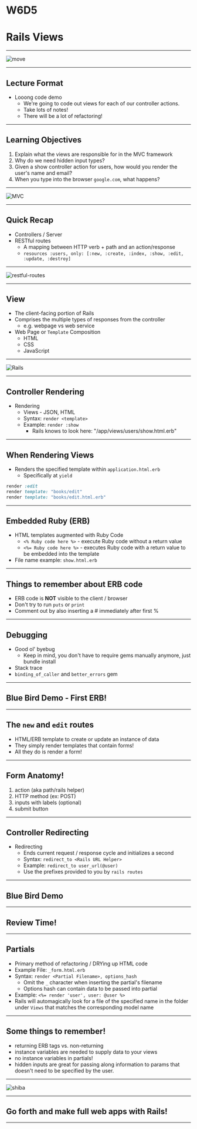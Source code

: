 # W6D5
# Rails Views

---

![move](https://media.giphy.com/media/SW3PNayoSGXao/giphy.gif)

---

## Lecture Format

* Looong code demo
  * We're going to code out views for each of our controller actions.
  * Take lots of notes!
  * There will be a lot of refactoring!

---

## Learning Objectives

1. Explain what the views are responsible for in the MVC framework
2. Why do we need hidden input types?
3. Given a show controller action for users, how would you render the user's name and email?
4. When you type into the browser `google.com`, what happens?


---

![MVC](https://i.giphy.com/media/5PVHPYJAoMjRu/giphy.webp)

---

## Quick Recap

* Controllers / Server
* RESTful routes
  * A mapping between HTTP verb + path and an action/response  
  * `resources :users, only: [:new, :create, :index, :show, :edit, :update, :destroy]`

---

![restful-routes](https://cdn.lynda.com/video/159165-107-635293993475267315_338x600_thumb.jpg)

---

## View

* The client-facing portion of Rails
* Comprises the multiple types of responses from the controller
  * e.g. webpage vs web service
* Web Page or `Template` Composition
  * HTML
  * CSS
  * JavaScript
---

![Rails](http://media.tumblr.com/f145fa01dd8cadd28537194de00cda59/tumblr_inline_mptqzmW6Bj1qz4rgp.png)


---

## Controller Rendering

* Rendering
  * Views - JSON, HTML
  * Syntax: `render <template>`
  * Example: `render :show`
    * Rails knows to look here: "/app/views/users/show.html.erb"

---

## When Rendering Views

* Renders the specified template within `application.html.erb`
  * Specifically at `yield`

```ruby
render :edit
render template: "books/edit"
render template: "books/edit.html.erb"
```

---

## Embedded Ruby (ERB)

* HTML templates augmented with Ruby Code
  * `<% Ruby code here %>` - execute Ruby code without a return value 
  * `<%= Ruby code here %>` - executes Ruby code with a return value to be embedded into the template
* File name example: `show.html.erb`

---

## Things to remember about ERB code

* ERB code is **NOT** visible to the client / browser
* Don't try to run `puts` or `print`
* Comment out by also inserting a # immediately after first %

---

## Debugging

* Good ol' byebug
  * Keep in mind, you don't have to require gems manually anymore, just bundle install
* Stack trace
* `binding_of_caller` and `better_errors` gem

---


## Blue Bird Demo - First ERB!

---

## The `new` and `edit` routes

* HTML/ERB template to create or update an instance of data
* They simply render templates that contain forms!
* All they do is render a form!

---

## Form Anatomy!

1. action (aka path/rails helper)
2. HTTP method (ex: POST)
3. inputs with labels (optional)
4. submit button
 
---

## Controller Redirecting

* Redirecting
  * Ends current request / response cycle and initializes a second
  * Syntax: `redirect_to <Rails URL Helper>`
  * Example: `redirect_to user_url(@user)`
  * Use the prefixes provided to you by `rails routes`


---

## Blue Bird Demo

---

## Review Time!

---

## Partials

* Primary method of refactoring / DRYing up HTML code
* Example File: `_form.html.erb`
* Syntax: `render <Partial Filename>, options_hash`
  * Omit the `_` character when inserting the partial's filename
  * Options hash can contain data to be passed into partial
* Example: `<%= render 'user', user: @user %>`
* Rails will automagically look for a file of the specified name in the folder under `Views` that matches the corresponding model name


---

## Some things to remember!

* returning ERB tags vs. non-returning
* instance variables are needed to supply data to your views
* no instance variables in partials!
* hidden inputs are great for passing along information to params that doesn't need to be specified by the user.

---

![shiba](https://i.imgflip.com/1uiu16.jpg)

---


## Go forth and make full web apps with Rails!

---